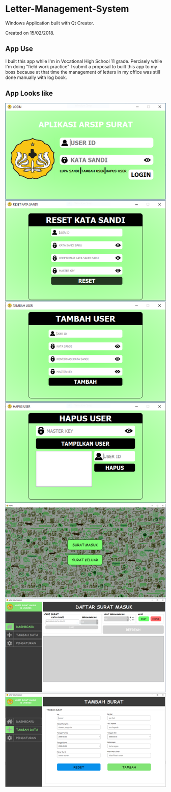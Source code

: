 # Letter-Management-System

Windows Application built with Qt Creator.

Created on 15/02/2018.
## App Use

I built this app while I'm in Vocational High School 11 grade. Percisely while I'm doing "field work practice" I submit a proposal to built this app to my boss because at that time the management of letters in my office was still done manually with log book.
## App Looks like

<img src="https://raw.githubusercontent.com/ryccoatika/Letter-Management-System/master/designs/design1.png">
<img src="https://raw.githubusercontent.com/ryccoatika/Letter-Management-System/master/designs/design2.png">
<img src="https://raw.githubusercontent.com/ryccoatika/Letter-Management-System/master/designs/design3.png">
<img src="https://raw.githubusercontent.com/ryccoatika/Letter-Management-System/master/designs/design4.png">
<img src="https://raw.githubusercontent.com/ryccoatika/Letter-Management-System/master/designs/design5.png">
<img src="https://raw.githubusercontent.com/ryccoatika/Letter-Management-System/master/designs/design6.png">
<img src="https://raw.githubusercontent.com/ryccoatika/Letter-Management-System/master/designs/design7.png">
